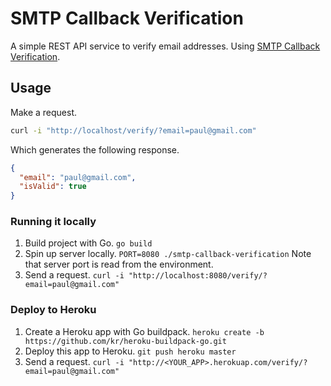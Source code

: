 # SMTP Callback Verification

A simple REST API service to verify email addresses. Using [SMTP Callback Verification](http://en.wikipedia.org/wiki/Callback_verification).

## Usage

Make a request.

```sh
curl -i "http://localhost/verify/?email=paul@gmail.com"
```

Which generates the following response.

```json
{
  "email": "paul@gmail.com",
  "isValid": true
}
```

### Running it locally

1. Build project with Go. `go build`
2. Spin up server locally. `PORT=8080 ./smtp-callback-verification` Note that server port is read from the environment.
3. Send a request. `curl -i "http://localhost:8080/verify/?email=paul@gmail.com"`

### Deploy to Heroku

1. Create a Heroku app with Go buildpack. `heroku create -b https://github.com/kr/heroku-buildpack-go.git`
2. Deploy this app to Heroku. `git push heroku master`
3. Send a request. `curl -i "http://<YOUR_APP>.herokuap.com/verify/?email=paul@gmail.com"`